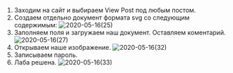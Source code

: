1. Заходим на сайт и выбираем View Post под любым постом.
2. Создаем отдельно документ формата svg со следующим содержимым:
![2020-05-16(25)](https://github.com/AnnaKlimina/SQL/blob/master/screens/2020-05-16%20(25).png)
3. Заполняем поля и загружаем наш документ. Оставляем коментарий.
![2020-05-16(27)](https://github.com/AnnaKlimina/SQL/blob/master/screens/2020-05-16%20(27).png)
4. Открываем наше изображение.
![2020-05-16(32)](https://github.com/AnnaKlimina/SQL/blob/master/screens/2020-05-16%20(32).png)
5. Записываем пароль.
6. Лаба решена.
![2020-05-16(33)](https://github.com/AnnaKlimina/SQL/blob/master/screens/2020-05-16%20(33).png)
